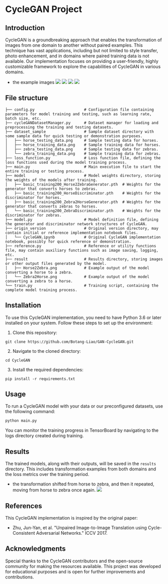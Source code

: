 # CycleGAN Project

## Introduction
CycleGAN is a groundbreaking approach that enables the transformation of images from one domain to another without paired examples. This technique has vast applications, including but not limited to style transfer, photo enhancement, and in domains where paired training data is not available. Our implementation focuses on providing a user-friendly, highly customizable framework to explore the capabilities of CycleGAN in various domains.
- the example images
        ![](./dataset_sample/horse_training_data.png)
        ![](./dataset_sample/zebra_training_data.png)
        ![](./dataset_sample/horse_testing_data.png)
        ![](./dataset_sample/zebra_testing_data.png)
## File structure
```
├── config.py                      # Configuration file containing parameters for model training and testing, such as learning rate, batch size, etc.
├── cycleGANDatasetManager.py      # Dataset manager for loading and preprocessing the training and testing datasets.
├── dataset_sample                 # Sample dataset directory with some sample data for quick testing or demonstration purposes.
│   ├── horse_testing_data.png     # Sample testing data for horses.
│   ├── horse_training_data.png    # Sample training data for horses.
│   ├── zebra_testing_data.png     # Sample testing data for zebras.
│   └── zebra_training_data.png    # Sample training data for zebras.
├── loss_function.py               # Loss function file, defining the loss functions used during the model training process.
├── main.py                        # Main execution file to start the entire training or testing process.
├── model                          # Model weights directory, storing the weights of the models after training.
│   ├── basic_training200_Horse2ZebraGenerator.pth  # Weights for the generator that converts horses to zebras.
│   ├── basic_training200_HorseDiscriminator.pth    # Weights for the discriminator for horses.
│   ├── basic_training200_Zebra2HorseGenerator.pth  # Weights for the generator that converts zebras to horses.
│   └── basic_training200_ZebraDiscriminator.pth    # Weights for the discriminator for zebras.
├── model.py                       # Model definition file, defining the generator and discriminator network structures of CycleGAN.
├── origin_version                 # Original version directory, may contain initial or reference implementation notebook files.
│   └── CycleGAN.ipynb             # Original CycleGAN implementation notebook, possibly for quick reference or demonstration.
├── reference.py                   # Reference or utility functions file, may contain auxiliary functions such as image saving, logging, etc.
├── result                         # Results directory, storing images or other output files generated by the model.
│   ├── Horse2Zebra.png            # Example output of the model converting a horse to a zebra.
│   └── Zebra2Horse.png            # Example output of the model converting a zebra to a horse.
└── train.py                       # Training script, containing the complete model training process.

```

## Installation
To use this CycleGAN implementation, you need to have Python 3.6 or later installed on your system. Follow these steps to set up the environment:
1. Clone this repository:
```
git clone https://github.com/Botang-Liao/GAN-CycleGAN.git
```
2. Navigate to the cloned directory:
```
cd CycleGAN
```
3. Install the required dependencies:
```
pip install -r requirements.txt
```

## Usage
To run a CycleGAN model with your data or our preconfigured datasets, use the following command:
```python
python main.py
```

You can monitor the training progress in TensorBoard by navigating to the logs directory created during training.

## Results
The trained models, along with their outputs, will be saved in the `results` directory. This includes transformation examples from both domains and the loss metrics over the training period.

-  the transformation shifted from horse to zebra, and then it repeated, moving from horse to zebra once again.
    ![](./result/Horse2Zebra.png)

## References
This CycleGAN implementation is inspired by the original paper:
- Zhu, Jun-Yan, et al. "Unpaired Image-to-Image Translation using Cycle-Consistent Adversarial Networks." ICCV 2017.

## Acknowledgments
Special thanks to the CycleGAN contributors and the open-source community for making the resources available. This project was developed for educational purposes and is open for further improvements and contributions.

